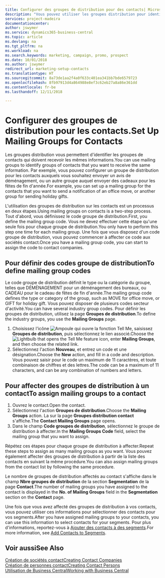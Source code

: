 ```yaml
---
title: Configurer des groupes de distribution pour des contacts| Microsoft Docs
description: "Vous pouvez utiliser les groupes distribution pour identifier les groupes contacts qui doivent recevoir les mêmes informations, par exemple, pour une campagne marketing ou une promotion."
services: project-madeira
documentationcenter: 
author: jswymer
ms.service: dynamics365-business-central
ms.topic: article
ms.devlang: na
ms.tgt_pltfrm: na
ms.workload: na
ms.search.keywords: marketing, campaign, promo, prospect
ms.date: 10/01/2018
ms.author: jswymer
redirect_url: marketing-setup-contacts
ms.translationtype: HT
ms.sourcegitcommit: 8a73de1aa2f4a0f633c401ea341bb7bde6579723
ms.openlocfilehash: 8fb97913d4a864988e8ef3c62eb27a8a86e361dd
ms.contentlocale: fr-be
ms.lasthandoff: 12/11/2018

---
```

# <a name="set-up-mailing-groups-for-contacts"></a><span data-ttu-id="e1bf1-103">Configurer des groupes de distribution pour les contacts.</span><span class="sxs-lookup"><span data-stu-id="e1bf1-103">Set Up Mailing Groups for Contacts</span></span>
<span data-ttu-id="e1bf1-104">Les groupes distribution vous permettent d'identifier les groupes de contacts qui doivent recevoir les mêmes informations.</span><span class="sxs-lookup"><span data-stu-id="e1bf1-104">You can use mailing groups to identify groups of contacts that you want to receive the same information.</span></span> <span data-ttu-id="e1bf1-105">Par exemple, vous pouvez configurer un groupe de distribution pour les contacts auxquels vous souhaitez envoyer un avis de déménagement, ou un autre groupe auquel envoyer des cadeaux pour les fêtes de fin d'année.</span><span class="sxs-lookup"><span data-stu-id="e1bf1-105">For example, you can set up a mailing group for the contacts that you want to send a notification of an office move, or another group for sending holiday gifts.</span></span>

<span data-ttu-id="e1bf1-106">L'utilisation des groupes de distribution sur les contacts est un processus en deux étapes.</span><span class="sxs-lookup"><span data-stu-id="e1bf1-106">Using mailing groups on contacts is a two-step process.</span></span> <span data-ttu-id="e1bf1-107">Tout d'abord, vous définissez le code groupe de distribution.</span><span class="sxs-lookup"><span data-stu-id="e1bf1-107">First, you define the mailing group code.</span></span> <span data-ttu-id="e1bf1-108">Vous ne devez effectuer cette étape qu'une seule fois pour chaque groupe de distribution.</span><span class="sxs-lookup"><span data-stu-id="e1bf1-108">You only have to perform this step one time for each mailing group.</span></span> <span data-ttu-id="e1bf1-109">Une fois que vous disposez d'un code groupe de distribution, vous pouvez commencer à affecter ce code aux sociétés contact.</span><span class="sxs-lookup"><span data-stu-id="e1bf1-109">Once you have a mailing group code, you can start to assign the code to contact companies.</span></span>

## <a name="to-define-mailing-group-codes"></a><span data-ttu-id="e1bf1-110">Pour définir des codes groupe de distribution</span><span class="sxs-lookup"><span data-stu-id="e1bf1-110">To define mailing group codes</span></span>
<span data-ttu-id="e1bf1-111">Le code groupe de distribution définit le type ou la catégorie du groupe, telles que DÉMÉNAGEMENT pour un déménagement des bureaux, ou CADEAU pour le cadeau de fêtes de fin d'année.</span><span class="sxs-lookup"><span data-stu-id="e1bf1-111">The mailing group code defines the type or category of the group, such as MOVE for office move, or GIFT for holiday gift.</span></span> <span data-ttu-id="e1bf1-112">Vous pouvez disposer de plusieurs codes secteur d'activité.</span><span class="sxs-lookup"><span data-stu-id="e1bf1-112">You can have several industry group codes.</span></span> <span data-ttu-id="e1bf1-113">Pour définir les groupes de distribution, utilisez la page **Groupes de distribution**.</span><span class="sxs-lookup"><span data-stu-id="e1bf1-113">To define the industry groups, you use the **Mailing Groups** page.</span></span>

1. <span data-ttu-id="e1bf1-114">Choisissez l'icône ![Ampoule qui ouvre la fonction Tell Me](media/ui-search/search_small.png "Dites-moi ce que vous voulez faire"), saisissez **Groupes de distribution**, puis sélectionnez le lien associé.</span><span class="sxs-lookup"><span data-stu-id="e1bf1-114">Choose the ![Lightbulb that opens the Tell Me feature](media/ui-search/search_small.png "Tell me what you want to do") icon, enter **Mailing Groups**, and then choose the related link.</span></span>
2. <span data-ttu-id="e1bf1-115">Sélectionnez l'action **Nouveau**, et entrez un code et une désignation.</span><span class="sxs-lookup"><span data-stu-id="e1bf1-115">Choose the **New** action, and fill in a code and description.</span></span> <span data-ttu-id="e1bf1-116">Vous pouvez saisir pour le code un maximum de 11 caractères, et toute combinaison de chiffres et des lettres.</span><span class="sxs-lookup"><span data-stu-id="e1bf1-116">The code can be a maximum of 11 characters, and can be any combination of numbers and letters.</span></span>

## <a name="AssignMailGroupContact"></a> <span data-ttu-id="e1bf1-117">Pour affecter des groupes de distribution à un contact</span><span class="sxs-lookup"><span data-stu-id="e1bf1-117">To assign mailing groups to a contact</span></span>
1. <span data-ttu-id="e1bf1-118">Ouvrez le contact.</span><span class="sxs-lookup"><span data-stu-id="e1bf1-118">Open the contact.</span></span>
2. <span data-ttu-id="e1bf1-119">Sélectionnez l'action **Groupes de distribution**.</span><span class="sxs-lookup"><span data-stu-id="e1bf1-119">Choose the **Mailing Groups** action.</span></span> <span data-ttu-id="e1bf1-120">La sur la page **Groupes distribution contact** s'affiche.</span><span class="sxs-lookup"><span data-stu-id="e1bf1-120">The **Contact Mailing Groups** page opens.</span></span>
3. <span data-ttu-id="e1bf1-121">Dans le champ **Code groupes de distribution**, sélectionnez le groupe de distribution à affecter.</span><span class="sxs-lookup"><span data-stu-id="e1bf1-121">In the **Mailing Groups Code** field, select the mailing group that you want to assign.</span></span>

<span data-ttu-id="e1bf1-122">Répétez ces étapes pour chaque groupe de distribution à affecter.</span><span class="sxs-lookup"><span data-stu-id="e1bf1-122">Repeat these steps to assign as many mailing groups as you want.</span></span> <span data-ttu-id="e1bf1-123">Vous pouvez également affecter des groupes de distribution à partir de la liste des contacts en suivant la même procédure.</span><span class="sxs-lookup"><span data-stu-id="e1bf1-123">You can also assign mailing groups from the contact list by following the same procedure.</span></span>

<span data-ttu-id="e1bf1-124">Le nombre de groupes de distribution affectés au contact s'affiche dans le champ **Nbre groupes de distribution** de la section **Segmentation** de la page **Contact**.</span><span class="sxs-lookup"><span data-stu-id="e1bf1-124">The number of mailing groups you have assigned to the contact is displayed in the **No. of Mailing Groups** field in the **Segmentation** section on the **Contact** page.</span></span>

<span data-ttu-id="e1bf1-125">Une fois que vous avez affecté des groupes de distribution à vos contacts, vous pouvez utiliser ces informations pour sélectionner des contacts pour vos segments.</span><span class="sxs-lookup"><span data-stu-id="e1bf1-125">After you have assigned mailing groups to your contacts, you can use this information to select contacts for your segments.</span></span> <span data-ttu-id="e1bf1-126">Pour plus d'informations, reportez-vous à [Ajouter des contacts à des segments](marketing-add-contact-segment.md).</span><span class="sxs-lookup"><span data-stu-id="e1bf1-126">For more information, see [Add Contacts to Segments](marketing-add-contact-segment.md).</span></span>

## <a name="see-also"></a><span data-ttu-id="e1bf1-127">Voir aussi</span><span class="sxs-lookup"><span data-stu-id="e1bf1-127">See Also</span></span>
[<span data-ttu-id="e1bf1-128">Création de sociétés contact</span><span class="sxs-lookup"><span data-stu-id="e1bf1-128">Creating Contact Companies</span></span>](marketing-create-contact-companies.md)  
[<span data-ttu-id="e1bf1-129">Création de personnes contact</span><span class="sxs-lookup"><span data-stu-id="e1bf1-129">Creating Contact Persons</span></span>](marketing-create-contact-persons.md)  
[<span data-ttu-id="e1bf1-130">Utilisation de Business Central</span><span class="sxs-lookup"><span data-stu-id="e1bf1-130">Working with Business Central</span></span>](ui-work-product.md)

